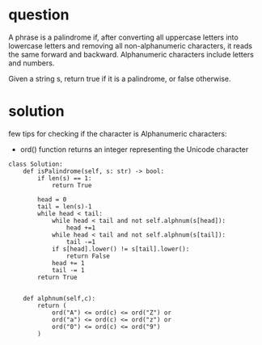 # question
A phrase is a palindrome if, after converting all uppercase letters into lowercase letters and removing all non-alphanumeric characters, it reads the same forward and backward. Alphanumeric characters include letters and numbers.

Given a string s, return true if it is a palindrome, or false otherwise.


# solution

few tips for checking if the character is Alphanumeric characters:
- ord() function returns an integer representing the Unicode character

```
class Solution:
    def isPalindrome(self, s: str) -> bool:
        if len(s) == 1:
            return True
        
        head = 0
        tail = len(s)-1
        while head < tail:
            while head < tail and not self.alphnum(s[head]):
                head +=1
            while head < tail and not self.alphnum(s[tail]):
                tail -=1
            if s[head].lower() != s[tail].lower():
                return False
            head += 1
            tail -= 1
        return True 


    def alphnum(self,c):
        return (
            ord("A") <= ord(c) <= ord("Z") or
            ord("a") <= ord(c) <= ord("z") or
            ord("0") <= ord(c) <= ord("9")
        )
```

